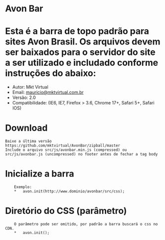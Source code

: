 Avon Bar
===

Esta é a barra de topo padrão para sites Avon Brasil. Os arquivos devem ser baixados para o servidor do site a ser utilizado e includado conforme instruções do abaixo:
===

* Autor: Mkt Virtual
* Email: mauricio@mktvirtual.com.br
* Versão: 2.0
* Compatibilidade: (IE6, IE7, Firefox > 3.6, Chrome 17+, Safari 5+, Safari IOS)

Download
===

	Baixe a última versão https://github.com/mktvirtual/AvonBar/zipball/master
	Include o arquivo src/js/avonbar.min.js (compressed) ou src/js/avonbar.js (uncompressed) no footer antes de fechar a tag body
	
Inicialize a barra
===

		Exemplo: 
		*	avon.init(http://www.dominio/avonbar/src/css); 
	
Diretório do CSS (parâmetro)
===
		
		O parâmetro pode ser omitido, por padrão a barra buscará o css no CDN.
		*	avon.init();